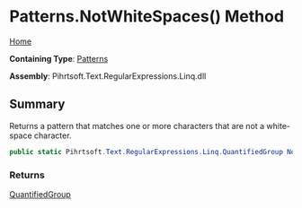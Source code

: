 # Patterns\.NotWhiteSpaces\(\) Method

[Home](../../../../../../README.md)

**Containing Type**: [Patterns](../README.md)

**Assembly**: Pihrtsoft\.Text\.RegularExpressions\.Linq\.dll

## Summary

Returns a pattern that matches one or more characters that are not a white\-space character\.

```csharp
public static Pihrtsoft.Text.RegularExpressions.Linq.QuantifiedGroup NotWhiteSpaces()
```

### Returns

[QuantifiedGroup](../../QuantifiedGroup/README.md)

